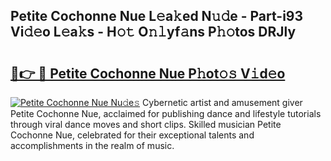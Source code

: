 ## Petite Cochonne Nue L𝚎a𝚔ed N𝚞𝚍e - Part-i93 Vi𝚍𝚎o L𝚎a𝚔s - H𝚘𝚝 O𝚗𝚕yf𝚊ns P𝚑𝚘tos DRJly

# <h2><a href="http://kf8b36e.oniu.top/?m=Petite+Cochonne+Nue">🔗👉 🔴 Petite Cochonne Nue P𝚑ot𝚘𝚜 V𝚒d𝚎o</a></h2>

[![Petite Cochonne Nue Nu𝚍e𝚜](https://i.imgur.com/0qMVB7G.gif)](http://kf8b36e.oniu.top/?m=Petite+Cochonne+Nue)
Cybernetic artist and amusement giver Petite Cochonne Nue, acclaimed for publishing dance and lifestyle tutorials through viral dance moves and short clips. Skilled musician Petite Cochonne Nue, celebrated for their exceptional talents and accomplishments in the realm of music.  
